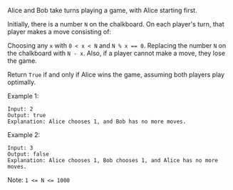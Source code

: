 Alice and Bob take turns playing a game, with Alice starting first.

Initially, there is a number `N` on the chalkboard.  On each player's turn, that player makes a move consisting of:

Choosing any `x` with `0 < x < N` and `N % x == 0`.
Replacing the number `N` on the chalkboard with `N - x`.
Also, if a player cannot make a move, they lose the game.

Return `True` if and only if Alice wins the game, assuming both players play optimally.

Example 1:

```
Input: 2
Output: true
Explanation: Alice chooses 1, and Bob has no more moves.
```

Example 2:
```
Input: 3
Output: false
Explanation: Alice chooses 1, Bob chooses 1, and Alice has no more moves.
```

Note:
`1 <= N <= 1000`
